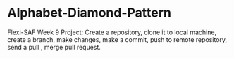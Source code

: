 # Alphabet-Diamond-Pattern
Flexi-SAF Week 9 Project:   Create a repository, clone it to local machine, create a branch, make changes, make a commit, push to remote repository, send a pull , merge pull request.
